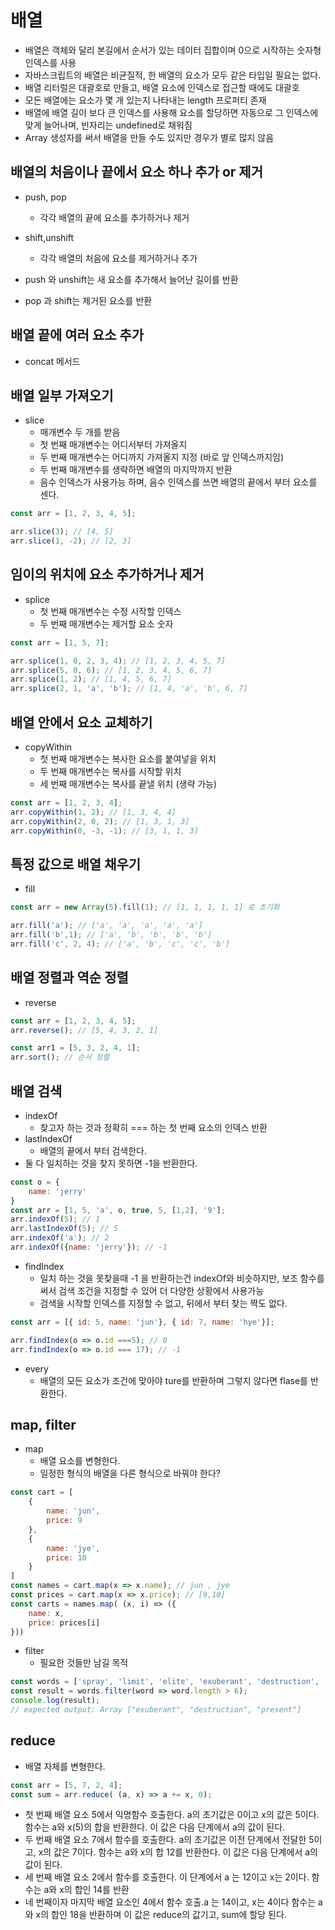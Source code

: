 # 배열
- 배열은 객체와 달리 본길에서 순서가 있는 데이터 집합이며 0으로 시작하는 숫자형 인덱스를 사용
- 자바스크립트의 배열은 비균질적, 한 배열의 요소가 모두 같은 타입일 필요는 없다.
- 배열 리터럴은 대괄호로 만들고, 배열 요소에 인덱스로 접근할 때에도 대괄호
- 모든 배열에는 요소가 몇 개 있는지 나타내는 length 프로퍼티 존재
- 배열에 배열 길이 보다 큰 인덱스를 사용해 요소를 할당하면 자동으로 그 인덱스에 맞게 늘어나며, 빈자리는 undefined로 채워짐
- Array 생성자를 써서 배열을 만들 수도 있지만 경우가 별로 많지 않음

## 배열의 처음이나 끝에서 요소 하나 추가 or 제거
- push, pop
  - 각각 배열의 끝에 요소를 추가하거나 제거
- shift,unshift 
  - 각각 배열의 처음에 요소를 제거하거나 추가

- push 와 unshift는 새 요소를 추가해서 늘어난 길이를 반환
- pop 과 shift는 제거된 요소를 반환


## 배열 끝에 여러 요소 추가
- concat 메서드 

## 배열 일부 가져오기
- slice
  - 매개변수 두 개를 받음
  - 첫 번째 매개변수는 어디서부터 가져올지
  - 두 번째 매개변수는 어디까지 가져올지 지정 (바로 앞 인덱스까지임)
  - 두 번째 매개변수를 생략하면 배열의 마지막까지 반환
  - 음수 인덱스가 사용가능 하며, 음수 인덱스를 쓰면 배열의 끝에서 부터 요소를 센다.

```javascript
const arr = [1, 2, 3, 4, 5];

arr.slice(3); // [4, 5]
arr.slice(1, -2); // [2, 3]
```

## 임이의 위치에 요소 추가하거나 제거
- splice
  - 첫 번째 매개변수는 수정 시작할 인덱스
  - 두 번째 매개변수는 제거할 요소 숫자

```javascript
const arr = [1, 5, 7];

arr.splice(1, 0, 2, 3, 4); // [1, 2, 3, 4, 5, 7]
arr.splice(5, 0, 6); // [1, 2, 3, 4, 5, 6, 7]
arr.splice(1, 2); // [1, 4, 5, 6, 7]
arr.splice(2, 1, 'a', 'b'); // [1, 4, 'a', 'b', 6, 7]
```

## 배열 안에서 요소 교체하기
- copyWithin
  - 첫 번째 매개변수는 복사한 요소를 붙여넣을 위치
  - 두 번째 매개변수는 복사를 시작할 위치
  - 세 번째 매개변수는 복사를 끝낼 위치 (생략 가능)

```javascript
const arr = [1, 2, 3, 4];
arr.copyWithin(1, 2); // [1, 3, 4, 4]
arr.copyWithin(2, 0, 2); // [1, 3, 1, 3]
arr.copyWithin(0, -3, -1); // [3, 1, 1, 3]
```

## 특정 값으로 배열 채우기
- fill
```javascript
const arr = new Array(5).fill(1); // [1, 1, 1, 1, 1] 로 초기화

arr.fill('a'); // ['a', 'a', 'a', 'a', 'a']
arr.fill('b',1); // ['a', 'b', 'b', 'b', 'b']
arr.fill('c', 2, 4); // ['a', 'b', 'c', 'c', 'b']
```


## 배열 정렬과 역순 정렬
- reverse
```javascript
const arr = [1, 2, 3, 4, 5];
arr.reverse(); // [5, 4, 3, 2, 1]

const arr1 = [5, 3, 2, 4, 1];
arr.sort(); // 순서 정렬
```

## 배열 검색
- indexOf
  - 찾고자 하는 것과 정확히 === 하는 첫 번째 요소의 인덱스 반환
- lastIndexOf
  - 배열의 끝에서 부터 검색한다.
- 둘 다 일치하는 것을 찾지 못하면 -1을 반환한다.
```javascript
const o = {
    name: 'jerry'
}
const arr = [1, 5, 'a', o, true, 5, [1,2], '9'];
arr.indexOf(5); // 1
arr.lastIndexOf(5); // 5
arr.indexOf('a'); // 2
arr.indexOf({name: 'jerry'}); // -1
```

- findIndex
  - 일치 하는 것을 못찾을때 -1 을 반환하는건 indexOf와 비슷하지만, 보조 함수를 써서 검색 조건을 지정할 수 있어 더 다양한 상황에서 사용가능
  - 검색을 시작할 인덱스를 지정할 수 없고, 뒤에서 부터 찾는 짝도 없다.

```javascript
const arr = [{ id: 5, name: 'jun'}, { id: 7, name: 'hye'}];

arr.findIndex(o => o.id ===5); // 0
arr.findIndex(o => o.id === 17); // -1
```

- every
  - 배열의 모든 요소가 조건에 맞아야 ture를 반환하며 그렇지 않다면 flase를 반환한다.


## map, filter
- map
  - 배열 요소를 변형한다. 
  - 일정한 형식의 배열을 다른 형식으로 바꿔야 한다?

```javascript
const cart = [
    {
        name: 'jun',
        price: 9
    },
    {
        name: 'jye',
        price: 10
    }
]
const names = cart.map(x => x.name); // jun , jye
const prices = cart.map(x => x.price); // [9,10]
const carts = names.map( (x, i) => ({
    name: x,
    price: prices[i]
}))
```

- filter
  - 필요한 것들만 남길 목적

```javascript
const words = ['spray', 'limit', 'elite', 'exuberant', 'destruction', 'present'];
const result = words.filter(word => word.length > 6);
console.log(result);
// expected output: Array ["exuberant", "destruction", "present"]
```


## reduce
- 배열 자체를 변형한다.
```javascript
const arr = [5, 7, 2, 4];
const sum = arr.reduce( (a, x) => a += x, 0);
```

- 첫 번째 배열 요소 5에서 익명함수 호출한다. a의 초기값은 0이고 x의 값은 5이다. 함수는 a와 x(5)의 합을 반환한다. 이 값은 다음 단계에서 a의 값이 된다.
- 두 번째 배열 요소 7에서 함수를 호출한다. a의 초기값은 이전 단계에서 전달한 5이고, x의 값은 7이다. 함수는 a와 x의 합 12를 반환한다. 이 값은 다음 단계에서 a의 값이 된다.
- 세 번째 배열 요소 2에서 함수를 호출한다. 이 단계에서 a 는 12이고 x는 2이다. 함수는 a와 x의 합인 14를 반환
- 네 번째이자 마지막 배열 요소인 4에서 함수 호출.a 는 14이고, x는 4이다 함수는 a 와 x의 합인 18을 반환하며 이 값은 reduce의 값기고, sum에 할당 된다.